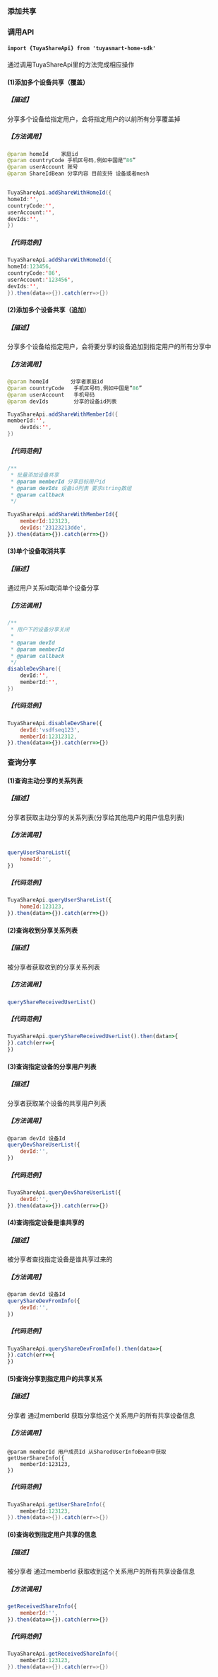 ### 添加共享
### 调用API

####  `import {TuyaShareApi} from 'tuyasmart-home-sdk'`

通过调用TuyaShareApi里的方法完成相应操作
#### (1)添加多个设备共享（覆盖）

##### 【描述】

分享多个设备给指定用户，会将指定用户的以前所有分享覆盖掉

##### 【方法调用】

```java
@param homeId	 家庭id
@param countryCode 手机区号码,例如中国是“86”
@param userAccount 账号
@param ShareIdBean 分享内容 目前支持 设备或者mesh


TuyaShareApi.addShareWithHomeId({
homeId:'',
countryCode:'',
userAccount:'',
devIds:'',
})

```

##### 【代码范例】

```java
TuyaShareApi.addShareWithHomeId({
homeId:123456,
countryCode:'86',
userAccount:'123456',
devIds:'',
}).then(data=>{}).catch(err=>{})
```

#### (2)添加多个设备共享（追加）

##### 【描述】

分享多个设备给指定用户，会将要分享的设备追加到指定用户的所有分享中

##### 【方法调用】

```java
@param homeId		分享者家庭id
@param countryCode   手机区号码,例如中国是“86”
@param userAccount   手机号码
@param devIds 		 分享的设备id列表

TuyaShareApi.addShareWithMemberId({
memberId:'',
	devIds:'',
})

```

##### 【代码范例】



```js
/**
 * 批量添加设备共享
 * @param memberId 分享目标用户id
 * @param devIds 设备id列表 要求string数组
 * @param callback
 */
 
TuyaShareApi.addShareWithMemberId({
	memberId:123123,
	devIds:'23123213dde',
}).then(data=>{}).catch(err=>{})

```



#### (3)单个设备取消共享

##### 【描述】

通过用户关系id取消单个设备分享

##### 【方法调用】

```java
/**
 * 用户下的设备分享关闭
 *
 * @param devId
 * @param memberId
 * @param callback
 */
disableDevShare({
	devId:'',
	memberId:'',
})

```

##### 【代码范例】

```js
TuyaShareApi.disableDevShare({
	devId:'vsdfseq123',
	memberId:12312312,
}).then(data=>{}).catch(err=>{})
```

### 查询分享

#### (1)查询主动分享的关系列表

##### 【描述】

分享者获取主动分享的关系列表(分享给其他用户的用户信息列表)

##### 【方法调用】

```js
queryUserShareList({
	homeId:'',
})

```

##### 【代码范例】

```js
TuyaShareApi.queryUserShareList({
	homeId:123123,
}).then(data=>{}).catch(err=>{})
```

#### (2)查询收到分享关系列表

##### 【描述】

被分享者获取收到的分享关系列表

##### 【方法调用】

```js
queryShareReceivedUserList()

```

##### 【代码范例】

```js
TuyaShareApi.queryShareReceivedUserList().then(data=>{
}).catch(err=>{
})

```

#### (3)查询指定设备的分享用户列表

##### 【描述】

分享者获取某个设备的共享用户列表

##### 【方法调用】

```js
@param devId 设备Id
queryDevShareUserList({
	devId:'',
})

```

##### 【代码范例】

```js
TuyaShareApi.queryDevShareUserList({
	devId:'',
}).then(data=>{}).catch(err=>{})
```

#### (4)查询指定设备是谁共享的

##### 【描述】

被分享者查找指定设备是谁共享过来的

##### 【方法调用】

```js
@param devId 设备Id
queryShareDevFromInfo({
	devId:'',
})

```

##### 【代码范例】

```js
TuyaShareApi.queryShareDevFromInfo().then(data=>{
}).catch(err=>{
})
```

#### (5)查询分享到指定用户的共享关系

##### 【描述】

分享者 通过memberId 获取分享给这个关系用户的所有共享设备信息

##### 【方法调用】

```
@param memberId 用户成员Id 从SharedUserInfoBean中获取
getUserShareInfo({
	memberId:123123,
})

```

##### 【代码范例】

```java
TuyaShareApi.getUserShareInfo({
	memberId:123123,
}).then(data=>{}).catch(err=>{})
```

#### (6)查询收到指定用户共享的信息

##### 【描述】

被分享者 通过memberId 获取收到这个关系用户的所有共享设备信息

##### 【方法调用】

```js
getReceivedShareInfo({
	memberId:'',
}).then(data=>{}).catch(err=>{})

```

##### 【代码范例】

```java
TuyaShareApi.getReceivedShareInfo({
	memberId:123123,
}).then(data=>{}).catch(err=>{})
```


### 